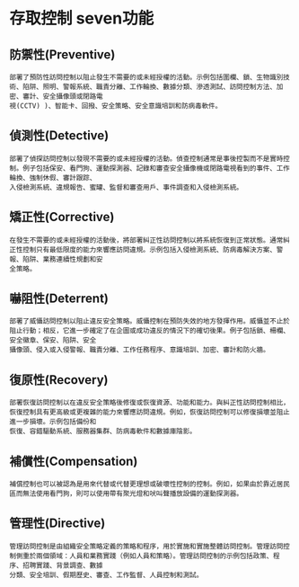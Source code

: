 # 存取控制 seven功能

## 防禦性(Preventive)
```
部署了預防性訪問控制以阻止發生不需要的或未經授權的活動。示例包括圍欄、鎖、生物識別技術、陷阱、照明、警報系統、職責分離、工作輪換、數據分類、滲透測試、訪問控制方法、加密、審計、安全攝像頭或閉路電 
視(CCTV) )、智能卡、回撥、安全策略、安全意識培訓和防病毒軟件。
```
## 偵測性(Detective)
```
部署了偵探訪問控制以發現不需要的或未經授權的活動。偵查控制通常是事後控製而不是實時控制。例子包括保安、看門狗、運動探測器、記錄和審查安全攝像機或閉路電視看到的事件、工作輪換、強制休假、審計跟踪、
入侵檢測系統、違規報告、蜜罐、監督和審查用戶、事件調查和入侵檢測系統。
```
## 矯正性(Corrective)
```
在發生不需要的或未經授權的活動後，將部署糾正性訪問控制以將系統恢復到正常狀態。通常糾正性控制只有最低限度的能力來響應訪問違規。示例包括入侵檢測系統、防病毒解決方案、警報、陷阱、業務連續性規劃和安
全策略。
```
## 嚇阻性(Deterrent)
```
部署了威懾訪問控制以阻止違反安全策略。威懾控制在預防失效的地方發揮作用。威懾並不止於阻止行動；相反，它進一步確定了在企圖或成功違反的情況下的確切後果。例子包括鎖、柵欄、安全徽章、保安、陷阱、安全
攝像頭、侵入或入侵警報、職責分離、工作任務程序、意識培訓、加密、審計和防火牆。
```
## 復原性(Recovery)
```
部署恢復訪問控制以在違反安全策略後修復或恢復資源、功能和能力。與糾正性訪問控制相比，恢復控制具有更高級或更複雜的能力來響應訪問違規。例如，恢復訪問控制可以修復損壞並阻止進一步損壞。示例包括備份和
恢復、容錯驅動系統、服務器集群、防病毒軟件和數據庫陰影。
```
## 補償性(Compensation)
```
補償控制也可以被認為是用來代替或代替更理想或破壞性控制的控制。例如，如果由於靠近居民區而無法使用看門狗，則可以使用帶有聚光燈和吠叫聲播放設備的運動探測器。
```
## 管理性(Directive)
```
管理訪問控制是由組織安全策略定義的策略和程序，用於實施和實施整體訪問控制。管理訪問控制側重於兩個領域：人員和業務實踐（例如人員和策略）。管理訪問控制的示例包括政策、程序、招聘實踐、背景調查、數據
分類、安全培訓、假期歷史、審查、工作監督、人員控制和測試。
```

